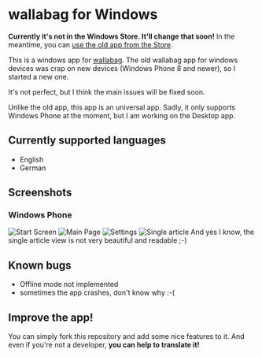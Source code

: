 wallabag for Windows
================
**Currently it's not in the Windows Store. It'll change that soon!**
In the meantime, you can [use the old app from the Store](http://www.windowsphone.com/en-us/store/app/wallabag/ff890514-348c-4d0b-9b43-153fff3f7450).

This is a windows app for [wallabag](http://wallabag.org).
The old wallabag app for windows devices was crap on new devices (Windows Phone 8 and newer), so I started a new one.

It's not perfect, but I think the main issues will be fixed soon.

Unlike the old app, this app is an universal app. Sadly, it only supports Windows Phone at the moment, but I am working on the Desktop app.

## Currently supported languages
- English
- German

## Screenshots
### Windows Phone
![Start Screen](screenshots/phone/startscreen.png)
![Main Page](screenshots/phone/mainpage.png)
![Settings](screenshots/phone/settings.png)
![Single article](screenshots/phone/article.png)
And yes I know, the single article view is not very beautiful and 
readable ;-)

## Known bugs
- Offline mode not implemented
- sometimes the app crashes, don't know why :-(

## Improve the app!
You can simply fork this repository and add some nice features to it.
And even if you're not a developer, **you can help to translate it!**
